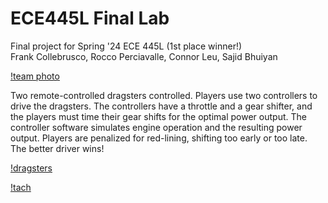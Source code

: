 # ECE445L Final Lab
Final project for Spring '24 ECE 445L (1st place winner!)    
Frank Collebrusco, Rocco Perciavalle, Connor Leu, Sajid Bhuiyan      

[!team photo](pics/team.png)

Two remote-controlled dragsters controlled. Players use two controllers to drive the dragsters. The controllers have a throttle and a gear shifter, and the players must time their gear shifts for the optimal power output. The controller software simulates engine operation and the resulting power output. Players are penalized for red-lining, shifting too early or too late. The better driver wins!   

[!dragsters](pics/dragsters.png)   

[!tach](pics/tach.png)

